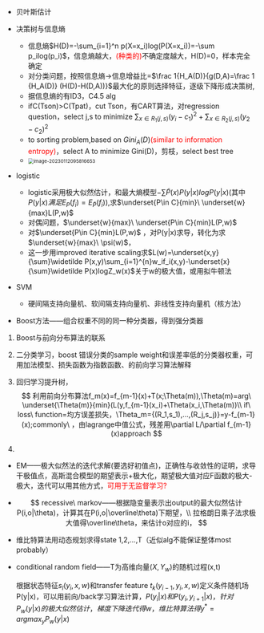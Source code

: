 * 贝叶斯估计

  

* 决策树与信息熵

  * 信息熵$H(D)=-\sum_{i=1}^n p(X=x_i)log(P(X=x_i))=-\sum p_ilog(p_i)$，信息熵越大，<font color=Red>(种类的)</font>不确定度越大，H(D)=0，样本完全确定
  * 对分类问题，按照信息熵$\to$信息增益比=$\frac 1{H_A(D)}{g(D,A)=\frac 1 {H_A(D)} (H(D)-H(D,A))}$最大化的原则选择特征，逐级下降形成决策树,
  * 据信息熵的有ID3，C4.5 alg
  * ifC(Tson)>C(Tpat)，cut Tson，有CART算法，对regression question，select j,s to minimize $\sum_{x\in R_1(j,s)} (y_i-c_1)^2+\sum_{x\in R_2(j,s)}(y_2-c_2)^2$
  * to sorting problem,based on $Gini_A(D)$<font color=Red>(similar to information entropy)</font>，select A to minimize Gini(D)，剪枝，select best tree
  * <img src="https://s2.loli.net/2023/01/12/HS1AZoBxpDLOgt5.png" alt="image-20230112095816653" style="zoom: 67%;" />

* logistic

  * logistic采用极大似然估计，和最大熵模型$-\sum\widetilde{P}(x)P(y|x)logP(y|x)$(其中$P(y|x)满足E_P(f_i)=E_{\widetilde P}(f_i)$),求$\underset{P\in C}{min}\  \underset{w}{max}L(P,w)$
  * 对偶问题，$\underset{w}{max}\ \underset{P\in C}{min}L(P,w)$
  * 对$\underset{P\in C}{min}L(P,w)$ ，对P(y|x)求导，转化为求$\underset{w}{max}\ \psi(w)$，
  * 这一步用improved iterative scaling求$L(w)=\underset{x,y}{\sum}\widetilde P(x,y)\sum_{i=1}^{n}w_if_i(x,y)-\underset{x}{\sum}\widetilde P(x)logZ_w(x)$关于w的极大值，或用拟牛顿法
  
* SVM

  * 硬间隔支持向量机、软间隔支持向量机、非线性支持向量机（核方法）


* Boost方法——组合权重不同的同一种分类器，得到强分类器

1. Boost与前向分布算法的联系

2. 二分类学习，boost 错误分类的sample weight和误差率低的分类器权重，可用加法模型、损失函数为指数函数、的前向学习算法解释

3. 回归学习提升树，
   $$
   利用前向分布算法f_m(x)=f_{m-1}(x)+T(x;\Theta(m)),\Theta(m)=arg\ \underset{\Theta(m)}{min}(L(y,f_{m-1}(x_i)+\Theta(x_i,\Theta(m))\\
   if\ loss\ function=均方误差损失，\Theta_m={(R_1,s_1),...,(R_j,s_j)}=y-f_{m-1}(x);commonly\ ，由lagrange中值公式，残差用\partial L/\partial f_{m-1}(x)approach
   $$

4. 

* EM——极大似然法的迭代求解(要选好初值点)，正确性与收敛性的证明，求导干极值点，高斯混合模型的期望表示+极大化，期望极大值对应F函数的极大-极大，迭代可以用其他方式，<font color=Red>可用于无监督学习?</font>

* $$
  recessive\ markov——根据隐变量表示出output的最大似然估计P(i,o|\theta)，计算其在P(i,o|\overline\theta)下期望，\\
  拉格朗日乘子法求极大值得\overline\theta，来估计o对应的i，
  $$

* 维比特算法用动态规划求得state 1,2,...,T（近似alg不能保证整体most probably）

* conditional random field——T为高维向量$(X,Y_w)$的随机过程(x,t)

  根据状态特征$s_l(y_i,x,w)$和transfer feature $t_k(y_{i-1},y_i,x,w)$定义条件随机场P(y|x)，可以用前向/back学习算法计算，$P(y_i|x)和P(y_i,y_{i+1}|x)，针对P_w(y|x)的极大似然估计，梯度下降迭代得w，维比特算法得y^*=arg max_{y} P_w(y|x)$



 

